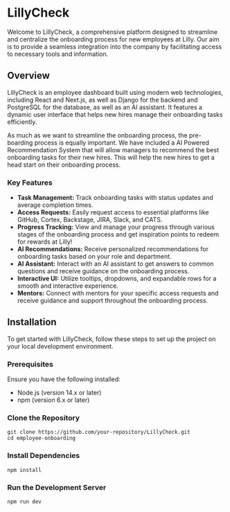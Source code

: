 # LillyCheck

Welcome to LillyCheck, a comprehensive platform designed to streamline and centralize the onboarding process for new employees at Lilly. Our aim is to provide a seamless integration into the company by facilitating access to necessary tools and information.

## Overview

LillyCheck is an employee dashboard built using modern web technologies, including React and Next.js, as well as Django for the backend and PostgreSQL for the database, as well as an AI assistant. It features a dynamic user interface that helps new hires manage their onboarding tasks efficiently. 

As much as we want to streamline the onboarding process, the pre-boarding process is equally important. We have included a AI Powered Recommendation System that will allow managers to recommend the best onboarding tasks for their new hires. This will help the new hires to get a head start on their onboarding process. 

### Key Features

- **Task Management:** Track onboarding tasks with status updates and average completion times.
- **Access Requests:** Easily request access to essential platforms like GitHub, Cortex, Backstage, JIRA, Slack, and CATS.
- **Progress Tracking:** View and manage your progress through various stages of the onboarding process and get inspiration points to redeem for rewards at Lilly!
- **AI Recommendations:** Receive personalized recommendations for onboarding tasks based on your role and department.
- **AI Assistant:** Interact with an AI assistant to get answers to common questions and receive guidance on the onboarding process.
- **Interactive UI:** Utilize tooltips, dropdowns, and expandable rows for a smooth and interactive experience.
- **Mentors:** Connect with mentors for your specific access requests and receive guidance and support throughout the onboarding process.

## Installation

To get started with LillyCheck, follow these steps to set up the project on your local development environment.

### Prerequisites

Ensure you have the following installed:
- Node.js (version 14.x or later)
- npm (version 6.x or later)

### Clone the Repository

```
git clone https://github.com/your-repository/LillyCheck.git
cd employee-onboarding
```

### Install Dependencies
`npm install`

### Run the Development Server
`npm run dev`


